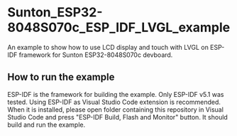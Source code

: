 # Sunton_ESP32-8048S070c_ESP_IDF_LVGL_example
An example to show how to use LCD display and touch with LVGL on ESP-IDF framework for Sunton ESP32-8048S070c devboard.

## How to run the example
ESP-IDF is the framework for building the example. Only ESP-IDF v5.1 was tested.
Using ESP-IDF as Visual Studio Code extension is recommended. When it is installed, please open folder containing this repository in Visual Studio Code and press "ESP-IDF Build, Flash and Monitor" button. It should build and run the example.
